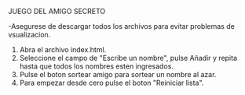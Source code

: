 JUEGO DEL AMIGO SECRETO

-Asegurese de descargar todos los archivos para evitar problemas de vsualizacion.

1. Abra el archivo index.html.
2. Seleccione el campo de "Escribe un nombre", pulse Añadir y repita hasta que todos los nombres esten ingresados.
3. Pulse el boton sortear amigo para sortear un nombre al azar.
4. Para empezar desde cero pulse el boton "Reiniciar lista".
